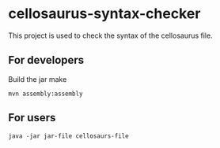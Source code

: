 cellosaurus-syntax-checker
==========================

This project is used to check the syntax of the cellosaurus file.

## For developers


Build the jar make

```
mvn assembly:assembly
```


## For users 

```
java -jar jar-file cellosaurs-file
```
